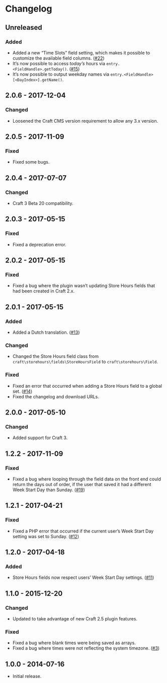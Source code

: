 Changelog
=========

## Unreleased

### Added
- Added a new “Time Slots” field setting, which makes it possible to customize the available field columns. ([#22](https://github.com/craftcms/store-hours/issues/22))
- It’s now possible to access _today’s_ hours via `entry.<FieldHandle>.getToday()`. ([#15](https://github.com/craftcms/store-hours/issues/15))
- It’s now possible to output weekday names via `entry.<FieldHandle>[<DayIndex>].getName()`.

## 2.0.6 - 2017-12-04

### Changed
- Loosened the Craft CMS version requirement to allow any 3.x version.

## 2.0.5 - 2017-11-09

### Fixed
- Fixed some bugs.

## 2.0.4 - 2017-07-07

### Changed
- Craft 3 Beta 20 compatibility.

## 2.0.3 - 2017-05-15

### Fixed
- Fixed a deprecation error.

## 2.0.2 - 2017-05-15

### Fixed
- Fixed a bug where the plugin wasn’t updating Store Hours fields that had been created in Craft 2.x.

## 2.0.1 - 2017-05-15

### Added
- Added a Dutch translation. ([#13](https://github.com/craftcms/store-hours/pull/13))

### Changed
- Changed the Store Hours field class from `craft\storehours\fields\StoreHoursField` to `craft\storehours\Field`.

### Fixed
- Fixed an error that occurred when adding a Store Hours field to a global set. ([#14](https://github.com/craftcms/store-hours/pull/14))
- Fixed the changelog and download URLs.

## 2.0.0 - 2017-05-10

### Changed
- Added support for Craft 3.

## 1.2.2 - 2017-11-09

### Fixed
- Fixed a bug where looping through the field data on the front end could return the days out of order, if the user that saved it had a different Week Start Day than Sunday. ([#19](https://github.com/craftcms/store-hours/issues/19))

## 1.2.1 - 2017-04-21

### Fixed
- Fixed a PHP error that occurred if the current user’s Week Start Day setting was set to Sunday. ([#12](https://github.com/craftcms/store-hours/issues/12))

## 1.2.0 - 2017-04-18

### Added
- Store Hours fields now respect users’ Week Start Day settings. ([#11](https://github.com/craftcms/store-hours/issues/11))

## 1.1.0 - 2015-12-20

### Changed
- Updated to take advantage of new Craft 2.5 plugin features.

### Fixed
- Fixed a bug where blank times were being saved as arrays.
- Fixed a bug where times were not reflecting the system timezone. ([#3](https://github.com/craftcms/store-hours/issues/3))

## 1.0.0 - 2014-07-16

- Initial release.
